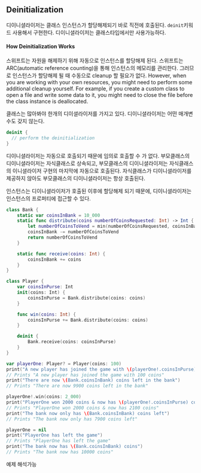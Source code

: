 ## Deinitialization
디이니셜라이저는 클래스 인스턴스가 할당해제되기 바로 직전에 호출된다. `deinit`키워드 사용해서 구현한다. 디이니셜라이저는 클래스타입에서만 사용가능하다.

#### How Deinitialization Works
스위프트는 자원을 해제하기 위해 자동으로 인스턴스를 할당해제 된다. 스위프트는 ARC(automatic reference counting)을 통해 인스턴스의 메모리를 관리한다. 그러므로 인스턴스가 할당해제 될 때 수동으로 cleanup 할 필요가 없다.
However, when you are working with your own resources, you might need to perform some additional cleanup yourself. For example, if you create a custom class to open a file and write some data to it, you might need to close the file before the class instance is deallocated.

클래스는 많아봐야 한개의 디이셜라이저를 가지고 있다. 디이니셜라이저는 어떤 매개변수도 갖지 않는다.
```swift
deinit {
  // perform the deinitialization
}
```
디이니셜라이저는 자동으로 호출되기 때문에 임의로 호출할 수 가 없다.
부모클래스의 디이니셜라이저는 자식클래스로 상속되고, 부모클래스의 디이니셜라이저는 자식클래스의 이니셜라이저 구현의 마지막에 자동으로 호출된다. 자식클래스가 디이니셜라이저를 제공하지 않아도 부모클래스의 디이니셜라이저는 항상 호출된다.

인스턴스는 디이니셜라이저가 호출된 이후에 할당해제 되기 때문에, 디이니셜라이저는 인스턴스의 프로퍼티에 접근할 수 있다.

```swift
class Bank {
    static var coinsInBank = 10_000
    static func distribute(coins numberOfCoinsRequested: Int) -> Int {
        let numberOfCoinsToVend = min(numberOfCoinsRequested, coinsInBank)
        coinsInBank -= numberOfCoinsToVend
        return numberOfCoinsToVend
    }

    static func receive(coins: Int) {
        coinsInBank += coins
    }
}

class Player {
    var coinsInPurse: Int
    init(coins: Int) {
        coinsInPurse = Bank.distribute(coins: coins)
    }

    func win(coins: Int) {
        coinsInPurse += Bank.distribute(coins: coins)
    }

    deinit {
        Bank.receive(coins: coinsInPurse)
    }
}

var playerOne: Player? = Player(coins: 100)
print("A new player has joined the game with \(playerOne!.coinsInPurse) coins")
// Prints "A new player has joined the game with 100 coins"
print("There are now \(Bank.coinsInBank) coins left in the bank")
// Prints "There are now 9900 coins left in the bank"

playerOne!.win(coins: 2_000)
print("PlayerOne won 2000 coins & now has \(playerOne!.coinsInPurse) coins")
// Prints "PlayerOne won 2000 coins & now has 2100 coins"
print("The bank now only has \(Bank.coinsInBank) coins left")
// Prints "The bank now only has 7900 coins left"

playerOne = nil
print("PlayerOne has left the game")
// Prints "PlayerOne has left the game"
print("The bank now has \(Bank.coinsInBank) coins")
// Prints "The bank now has 10000 coins"

```
예제 해석가능
